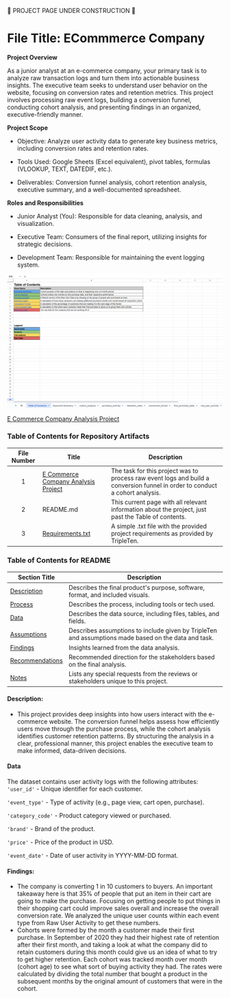 🚧 PROJECT PAGE UNDER CONSTRUCTION 🚧  

# File Title: ECommmerce Company  

**Project Overview**

As a junior analyst at an e-commerce company, your primary task is to analyze raw transaction logs and turn them into actionable business insights. The executive team seeks to understand user behavior on the website, focusing on conversion rates and retention metrics. This project involves processing raw event logs, building a conversion funnel, conducting cohort analysis, and presenting findings in an organized, executive-friendly manner.

**Project Scope**

- Objective: Analyze user activity data to generate key business metrics, including conversion rates and retention rates.

- Tools Used: Google Sheets (Excel equivalent), pivot tables, formulas (VLOOKUP, TEXT, DATEDIF, etc.).

- Deliverables: Conversion funnel analysis, cohort retention analysis, executive summary, and a well-documented spreadsheet.

**Roles and Responsibilities**

- Junior Analyst (You): Responsible for data cleaning, analysis, and visualization.

- Executive Team: Consumers of the final report, utilizing insights for strategic decisions.

- Development Team: Responsible for maintaining the event logging system.

[<img src="https://github.com/Turner-Walz/Data_projects_TripleTen/blob/main/Ecommerce%20Company/Snip%20of%20Table%20of%20Contents%20Page" alt="First Sheet of Project**">](https://github.com/Turner-Walz/Data_projects_TripleTen/blob/main/Ecommerce%20Company/Snip%20of%20Table%20of%20Contents%20Page)  

[E Commerce Company Analysis Project](https://github.com/Turner-Walz/Data_projects_TripleTen/blob/main/Ecommerce%20Company/Project%20Ecommerce%20Company.xlsx) 

### Table of Contents for Repository Artifacts
| File Number | Title | Description |
| :-----------: | ----------- |----------- |
| 1 | [E Commerce Company Analysis Project](https://github.com/Turner-Walz/Data_projects_TripleTen/blob/main/Ecommerce%20Company/Project%20Ecommerce%20Company.xlsx)  | The task for this project was to process raw event logs and build a conversion funnel in order to conduct a cohort analysis. |
| 2 | README.md | This current page with all relevant information about the project, just past the Table of contents. |
| 3 | [Requirements.txt](https://github.com/Turner-Walz/Data_projects_TripleTen/blob/main/Ecommerce%20Company/requirements.txt) | A simple .txt file with the provided project requirements as provided by TripleTen. |

### Table of Contents for README
| Section Title | Description |
| ----------- |----------- |
| [Description](LINK) | Describes the final product's purpose, software, format, and included visuals. |
| [Process](LINK) | Describes the process, including tools or tech used. |
| [Data](LINK) | Describes the data source, including files, tables, and fields. |
| [Assumptions](LINK) | Describes assumptions to include given by TripleTen and assumptions made based on the data and task. |
| [Findings](LINK) | Insights learned from the data analysis. |
| [Recommendations](LINK) | Recommended direction for the stakeholders based on the final analysis. |
| [Notes](LINK) | Lists any special requests from the reviews or stakeholders unique to this project. |

#### Description:
- This project provides deep insights into how users interact with the e-commerce website. The conversion funnel helps assess how efficiently users move through the purchase process, while the cohort analysis identifies customer retention patterns. By structuring the analysis in a clear, professional manner, this project enables the executive team to make informed, data-driven decisions.

#### Data

The dataset contains user activity logs with the following attributes:
`'user_id'` - Unique identifier for each customer.

`'event_type'` - Type of activity (e.g., page view, cart open, purchase).

`'category_code'` - Product category viewed or purchased.

`'brand'` - Brand of the product.

`'price'` - Price of the product in USD.

`'event_date'` - Date of user activity in YYYY-MM-DD format.


#### Findings:
- The company is converting 1 in 10 customers to buyers. An important takeaway here is that 35% of people that put an item in their cart are going to make the purchase. Focusing on getting people to put things in their shopping cart could improve sales overall and increase the overall conversion rate. We analyzed the unique user counts within each event type from Raw User Activity to get these numbers.
- Cohorts were formed by the month a customer made their first purchase. In September of 2020 they had their highest rate of retention after their first month, and taking a look at what the company did to retain customers during this month could give us an idea of what to try to get higher retention. Each cohort was tracked month over month (cohort age) to see what sort of buying activity they had. The rates were calculated by dividing the total number that bought a product in the subsequent months by the original amount of customers that were in the cohort. 



